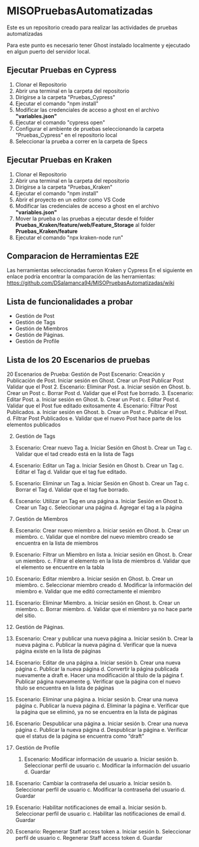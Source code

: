# MISOPruebasAutomatizadas
Este es un repositorio creado para realizar las actividades de pruebas automatizadas

Para este punto es necesario tener Ghost instalado localmente y ejecutado en algun puerto del servidor local.

## Ejecutar Pruebas en Cypress
  1) Clonar el Repositorio
  2) Abrir una terminal en la carpeta del repositorio
  3) Dirigirse a la carpeta "Pruebas_Cypress"
  4) Ejecutar el comando "npm install"
  5) Modificar las credenciales de acceso a ghost en el archivo **"variables.json"**
  6) Ejecutar el comando "cypress open"
  7) Configurar el ambiente de pruebas seleccionando la carpeta "Pruebas_Cypress" en el repositorio local
  8) Seleccionar la prueba a correr en la carpeta de Specs

## Ejecutar Pruebas en Kraken
  1) Clonar el Repositorio
  2) Abrir una terminal en la carpeta del repositorio
  3) Dirigirse a la carpeta "Pruebas_Kraken"
  4) Ejecutar el comando "npm install"
  5) Abrir el proyecto en un editor como VS Code
  6) Modificar las credenciales de acceso a ghost en el archivo **"variables.json"**
  7) Mover la prueba o las pruebas a ejecutar desde el folder **Pruebas_Kraken/feature/web/Feature_Storage** al folder **Pruebas_Kraken/feature**
  8) Ejecutar el comando "npx kraken-node run"
  
## Comparacion de Herramientas E2E
Las herramientas seleccionadas fueron Kraken y Cypress
En el siguiente en enlace podría encontrar la comparación de las herramientas: 
https://github.com/DSalamanca94/MISOPruebasAutomatizadas/wiki

## Lista de funcionalidades a probar
- Gestión de Post
- Gestión de Tags
- Gestión de Miembros
- Gestión de Páginas.
- Gestión de Profile

## Lista de los 20 Escenarios de pruebas
20 Escenarios de Prueba:
Gestión de Post
  Escenario: Creación y Publicación de Post.
    Iniciar sesión en Ghost.
    Crear un Post 
    Publicar Post
    Validar que el Post 
  2. Escenario: Eliminar Post.
    a. Iniciar sesión en Ghost.
    b. Crear un Post 
    c. Borrar  Post
    d. Validar que el Post fue borrado.
  3. Escenario: Editar Post.
    a. Iniciar sesión en Ghost.
    b. Crear un Post 
    c. Editar Post
    d. Validar que el Post fue editado exitosamente
  4. Escenario: Filtrar Post Publicados.
    a. Iniciar sesión en Ghost.
    b. Crear un Post 
    c. Publicar el Post.
    d. Filtrar Post Publicados
    e. Validar que el nuevo Post hace parte de los elementos publicados

2. Gestión de Tags
  1. Escenario: Crear nuevo Tag
    a. Iniciar Sesión en Ghost
    b. Crear un Tag
    c. Validar que el tad creado está en la lista de Tags
  2. Escenario: Editar un Tag
    a. Iniciar Sesión en Ghost
    b. Crear un Tag
    c. Editar el Tag
    d. Validar que el tag fue editado.
  3. Escenario: Eliminar un Tag
    a. Iniciar Sesión en Ghost
    b. Crear un Tag
    c. Borrar el Tag
    d. Validar que el tag fue borrado.
  4. Escenario: Utilizar un Tag en una página 
    a. Iniciar Sesión en Ghost
    b. Crear un Tag
    c. Seleccionar una página
    d. Agregar el tag a la página

3. Gestión de Miembros
  1. Escenario: Crear nuevo miembro
    a. Iniciar sesión en Ghost.
    b. Crear un miembro.
    c. Validar que el nombre del nuevo miembro creado se encuentra en la lista de miembros
  2. Escenario: Filtrar un Miembro en lista
    a. Iniciar sesión en Ghost.
    b. Crear un miembro.
    c. Filtrar el elemento en la lista de miembros
    d. Validar que el elemento se encuentre en la tabla
  3. Escenario: Editar miembro
    a. Iniciar sesión en Ghost.
    b. Crear un miembro.
    c. Seleccionar miembro creado
    d. Modificar la información del miembro
    e. Validar que me editó correctamente el miembro
  4. Escenario: Eliminar Miembro.
    a. Iniciar sesión en Ghost.
    b. Crear un miembro.
    c. Borrar miembro.
    d. Validar que el miembro ya no hace parte del sitio.

4. Gestión de Páginas.
  1. Escenario: Crear y publicar una nueva página
    a. Iniciar sesión
    b. Crear la nueva página
    c. Publicar la nueva página
    d. Verificar que la nueva página existe en la lista de páginas
  2. Escenario: Editar de una página
    a. Iniciar sesión
    b. Crear una nueva página
    c. Publicar la nueva página
    d. Convertir la página publicada nuevamente a draft
    e. Hacer una modificación al título de la página
    f. Publicar página nuevamente
    g. Verificar que la página con el nuevo título se encuentra en la lista de páginas
  3. Escenario: Eliminar una página
    a. Iniciar sesión
    b. Crear una nueva página
    c. Publicar la nueva página
    d. Eliminar la página
    e. Verificar que la página que se eliminó, ya no se encuentra en la lista de páginas

  4. Escenario: Despublicar una página
    a. Iniciar sesión
    b. Crear una nueva página
    c. Publicar la nueva página
    d. Despublicar la página
    e. Verificar que el status de la página se encuentra como “draft”

5. Gestión de Profile 
   1. Escenario: Modificar información de usuario
    a. Iniciar sesión
    b. Seleccionar perfíl de usuario
    c. Modificar la información del usuario
    d. Guardar
  2. Escenario: Cambiar la contraseña del usuario
    a. Iniciar sesión
    b. Seleccionar perfil de usuario
    c. Modificar la contraseña del usuario
    d. Guardar
  3. Escenario: Habilitar notificaciones de email
    a. Iniciar sesión
    b. Seleccionar perfil de usuario
    c. Habilitar las notificaciones de email
    d. Guardar
  4. Escenario: Regenerar Staff access token
    a. Iniciar sesión
    b. Seleccionar perfil de usuario
    c. Regenerar Staff access token
    d. Guardar

